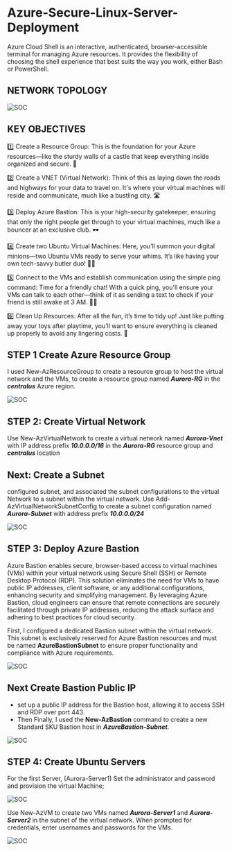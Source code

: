 # Azure-Secure-Linux-Server-Deployment
Azure Cloud Shell is an interactive, authenticated, browser-accessible terminal for managing Azure resources. It provides the flexibility of choosing the shell experience that best suits the way you work, either Bash or PowerShell.

## NETWORK TOPOLOGY
 ![SOC](https://github.com/Virus192/Azure-Secure-Linux-Server-Deployment/blob/main/Images/photo_5825543737802081412_w.jpg)

 ## KEY OBJECTIVES
 1️⃣ Create a Resource Group: This is the foundation for your Azure resources—like the sturdy walls of a castle that keep everything inside organized and secure. 🏰

2️⃣ Create a VNET (Virtual Network): Think of this as laying down the roads and highways for your data to travel on. It's where your virtual machines will reside and communicate, much like a bustling city. 🛣️

3️⃣ Deploy Azure Bastion: This is your high-security gatekeeper, ensuring that only the right people get through to your virtual machines, much like a bouncer at an exclusive club. 🕶️

4️⃣ Create two Ubuntu Virtual Machines: Here, you’ll summon your digital minions—two Ubuntu VMs ready to serve your whims. It’s like having your own tech-savvy butler duo! 🤖🤖

5️⃣ Connect to the VMs and establish communication using the simple ping command: Time for a friendly chat! With a quick ping, you'll ensure your VMs can talk to each other—think of it as sending a text to check if your friend is still awake at 3 AM. 📱💬

6️⃣ Clean Up Resources: After all the fun, it’s time to tidy up! Just like putting away your toys after playtime, you’ll want to ensure everything is cleaned up properly to avoid any lingering costs. 🧹

## STEP 1 Create Azure Resource Group

I used New-AzResourceGroup to create a resource group to host the virtual network and the VMs, to create a resource group named ***Aurora-RG*** in the ***centralus*** Azure region.

![SOC](https://github.com/Virus192/Azure-Secure-Linux-Server-Deployment/blob/main/Images/photo_5823291937988397667_w.jpg)

## STEP 2: Create Virtual Network
Use New-AzVirtualNetwork to create a virtual network named ***Aurora-Vnet*** with IP address prefix ***10.0.0.0/16*** in the ***Aurora-RG*** resource group and ***centralus*** location

## Next: Create a Subnet 
configured subnet, and associated the subnet configurations to the virtual Network to a subnet within the virtual network. Use Add-AzVirtualNetworkSubnetConfig to create a subnet configuration named ***Aurora-Subnet*** with address prefix ***10.0.0.0/24***

![SOC](https://github.com/Virus192/Azure-Secure-Linux-Server-Deployment/blob/main/Images/photo_5825543737802081335_w.jpg)

## STEP 3: Deploy Azure Bastion
Azure Bastion enables secure, browser-based access to virtual machines (VMs) within your virtual network using Secure Shell (SSH) or Remote Desktop Protocol (RDP). This solution eliminates the need for VMs to have public IP addresses, client software, or any additional configurations, enhancing security and simplifying management. By leveraging Azure Bastion, cloud engineers can ensure that remote connections are securely facilitated through private IP addresses, reducing the attack surface and adhering to best practices for cloud security.

First, I configured a dedicated Bastion subnet within the virtual network. This subnet is exclusively reserved for Azure Bastion resources and must be named **AzureBastionSubnet** to ensure proper functionality and compliance with Azure requirements.

![SOC](https://github.com/Virus192/Azure-Secure-Linux-Server-Deployment/blob/main/Images/photo_5825543737802081340_w.jpg)

## Next Create Bastion Public IP

- set up a public IP address for the Bastion host, allowing it to access SSH and RDP over port 443.
- Then Finally, I used the **New-AzBastion** command to create a new Standard SKU Bastion host in ***AzureBastion-Subnet***.

![SOC](https://github.com/Virus192/Azure-Secure-Linux-Server-Deployment/blob/main/Images/photo_5825543737802081346_w.jpg)

## STEP 4: Create Ubuntu Servers
For the first Server, (Aurora-Server1) Set the administrator and password and provision the virtual Machine;

![SOC](https://github.com/Virus192/Azure-Secure-Linux-Server-Deployment/blob/main/Images/photo_5823291937988397644_w.jpg)

Use New-AzVM to create two VMs named ***Aurora-Server1*** and ***Aurora-Server2*** in the subnet of the virtual network. When prompted for credentials, enter usernames and passwords for the VMs.

![SOC](https://github.com/Virus192/Azure-Secure-Linux-Server-Deployment/blob/main/Images/photo_5823291937988397645_w.jpg)
